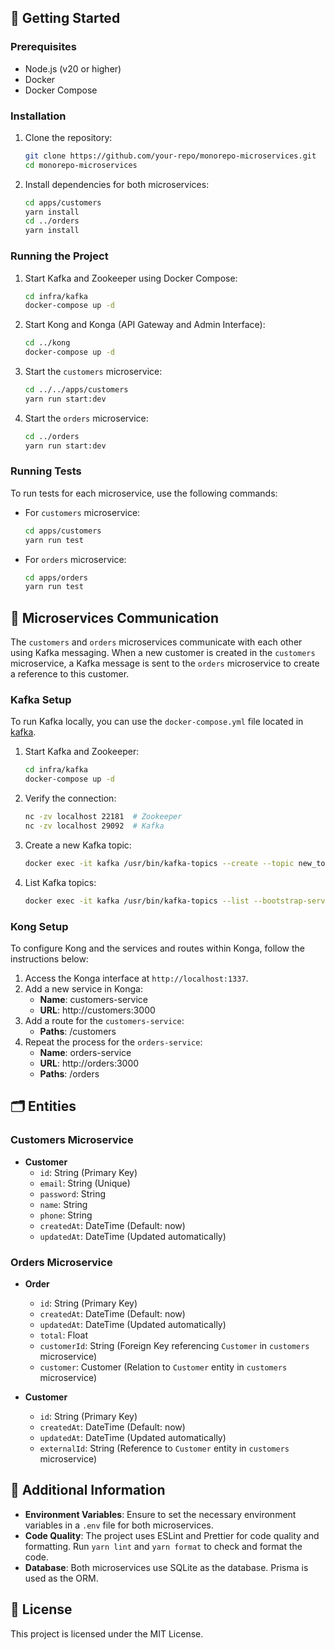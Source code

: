 
## 🚀 Getting Started

### Prerequisites

- Node.js (v20 or higher)
- Docker
- Docker Compose

### Installation

1. Clone the repository:
    ```bash
    git clone https://github.com/your-repo/monorepo-microservices.git
    cd monorepo-microservices
    ```

2. Install dependencies for both microservices:
    ```bash
    cd apps/customers
    yarn install
    cd ../orders
    yarn install
    ```

### Running the Project

1. Start Kafka and Zookeeper using Docker Compose:
    ```bash
    cd infra/kafka
    docker-compose up -d
    ```

2. Start Kong and Konga (API Gateway and Admin Interface):
    ```bash
    cd ../kong
    docker-compose up -d
    ```

3. Start the `customers` microservice:
    ```bash
    cd ../../apps/customers
    yarn run start:dev
    ```

4. Start the `orders` microservice:
    ```bash
    cd ../orders
    yarn run start:dev
    ```

### Running Tests

To run tests for each microservice, use the following commands:

- For `customers` microservice:
    ```bash
    cd apps/customers
    yarn run test
    ```

- For `orders` microservice:
    ```bash
    cd apps/orders
    yarn run test
    ```

## 📡 Microservices Communication

The `customers` and `orders` microservices communicate with each other using Kafka messaging. When a new customer is created in the `customers` microservice, a Kafka message is sent to the `orders` microservice to create a reference to this customer.

### Kafka Setup

To run Kafka locally, you can use the `docker-compose.yml` file located in [kafka](http://_vscodecontentref_/0).

1. Start Kafka and Zookeeper:
    ```bash
    cd infra/kafka
    docker-compose up -d
    ```

2. Verify the connection:
    ```bash
    nc -zv localhost 22181  # Zookeeper
    nc -zv localhost 29092  # Kafka
    ```

3. Create a new Kafka topic:
    ```bash
    docker exec -it kafka /usr/bin/kafka-topics --create --topic new_topic --bootstrap-server localhost:9092 --partitions 1 --replication-factor 1
    ```

4. List Kafka topics:
    ```bash
    docker exec -it kafka /usr/bin/kafka-topics --list --bootstrap-server localhost:9092
    ```

### Kong Setup

To configure Kong and the services and routes within Konga, follow the instructions below:

1. Access the Konga interface at `http://localhost:1337`.
2. Add a new service in Konga:
    - **Name**: customers-service
    - **URL**: http://customers:3000
3. Add a route for the `customers-service`:
    - **Paths**: /customers
4. Repeat the process for the `orders-service`:
    - **Name**: orders-service
    - **URL**: http://orders:3000
    - **Paths**: /orders

## 🗂️ Entities

### Customers Microservice

- **Customer**
    - `id`: String (Primary Key)
    - `email`: String (Unique)
    - `password`: String
    - `name`: String
    - `phone`: String
    - `createdAt`: DateTime (Default: now)
    - `updatedAt`: DateTime (Updated automatically)

### Orders Microservice

- **Order**
    - `id`: String (Primary Key)
    - `createdAt`: DateTime (Default: now)
    - `updatedAt`: DateTime (Updated automatically)
    - `total`: Float
    - `customerId`: String (Foreign Key referencing `Customer` in `customers` microservice)
    - `customer`: Customer (Relation to `Customer` entity in `customers` microservice)

- **Customer**
    - `id`: String (Primary Key)
    - `createdAt`: DateTime (Default: now)
    - `updatedAt`: DateTime (Updated automatically)
    - `externalId`: String (Reference to `Customer` entity in `customers` microservice)

## 📄 Additional Information

- **Environment Variables**: Ensure to set the necessary environment variables in a `.env` file for both microservices.
- **Code Quality**: The project uses ESLint and Prettier for code quality and formatting. Run `yarn lint` and `yarn format` to check and format the code.
- **Database**: Both microservices use SQLite as the database. Prisma is used as the ORM.

## 📜 License

This project is licensed under the MIT License.
